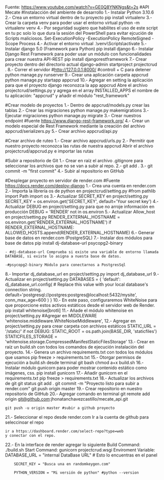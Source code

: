 Fuente: https://www.youtube.com/watch?v=GE0Q8YNKNgs&t=2s
#API Mecate
#Instalacción del ambiente de desarrollo
1.- Instalar Python 3.10.6
2.- Crea un entorno virtual dentro de tu proyecto
    pip install virtualenv
3.- Crear la carpeta venv para poder usar el entorno virtual
    python -m virtualenv venv
4.- Por seguridad sugiero que habilites el uso de este script en tu pc solo lo que dura la sesión del PowerShell para evitar ejcución de Scripts maliciosos.
    Set-ExecutionPolicy -ExecutionPolicy RemoteSigned -Scope Process
4.- Activar el entorno virtual
    .\venv\Scripts\activate
5.- Instalar django 5.0 (Framework para Python)
    pip install django 
6.- Instalar Django Rest Framework para poder usar un módulo con funcionalidades para crear nuestra API-REST
    pip install djangorestframework
7.- Crear proyecto dentro del directorio actual
    django-admin startproject projectcrud .
8.- Correr el servidor #http://127.0.0.1:8000/ #controll + C para detener
    python manage.py runserver
9.- Crear una aplicación carpeta appcrud
    python manage.py startapp appcrud
10.- Agregar en setting la aplicación para que el proyecto django reconozca la app appcrud
    Abre el archivo projectcrud/settings.py y agrega en el array INSTALLED_APPS el nombre de tu aplicación: "appcrud" y añadir el módulo "rest_framework"

#Crear modelo de proyectos
1.- Dentro de appcrud/models.py crear las tablas
2.- Crear las migraciones 
    python manage.py makemigrations
3.- Ejecutar migraciones
    python manage.py migrate
3.- Crear nuestros endpoint #fuente https://www.django-rest-framework.org/
4.- Crear un modelo especial de Rest Framework mediante la creación del archivo appcrud/serializers.py
5.- Crear archivo appcrud/api.py

#Crear archivo de ruteo
1.- Crear archivo appcrud/urls.py 
2.- Permitir que nuestro proyecto reconozca las rutas de nuestra appcrud
	Abrir el archivo projectcrud/appcrud.py e importar las rutas

#Subir a repositorio de Git
1.- Crear en raíz el archivo .gitignore para seleccionar los archivos que no se van a subir al repo.
2.- git add . 
3.- git commit -m "first commit"
4.- Subir al repositorio en GitHub

#Desplegar proyecto en servidor de render.com
#Fuente https://docs.render.com/deploy-django
1.- Crea una cuenta en render.com
2.- Importa la librería os de python en projectcrud/setting.py
    #from pathlib import Path
    import os
3.- Actualizar SECRET_KEY en project/setting.py
    SECRET_KEY = os.environ.get('SECRET_KEY', default='Your secret key')
4.- Actualizar DEBUG en project/setting.py para que no arroje información en producción
    DEBUG = 'RENDER' not in os.environ
5.- Actualizar Allow_host en project/setting.py
    RENDER_EXTERNAL_HOSTNAME = os.environ.get('RENDER_EXTERNAL_HOSTNAME')
    if RENDER_EXTERNAL_HOSTNAME:
    ALLOWED_HOSTS.append(RENDER_EXTERNAL_HOSTNAME)
6.- Generar base de datos en render.com (PostgreSQL)
7.- Instalar dos módulos para base de datos
    pip install dj-database-url psycopg2-binary

    - #dj-database-url Comprueba si existe una variable de entorno llamada DATABASE, si existe lo asigna a nuesta base de datos.

    -#psycopg2-binary Módulo para conectarnos a PostgresSql
8.- Importar dj_database_url en project/setting.py
    import dj_database_url
9.- Actualizar en project/setting.py
    DATABASES = {
        'default': dj_database_url.config(
            # Replace this value with your local database's connection string.
            default='postgresql://postgres:postgres@localhost:5432/mysite',
            conn_max_age=600
        )
    }
10.- En este paso, configuraremos WhiteNoise para que proporcione estos activos estáticos desde el servidor web de Render.
    pip install whitenoise[brotli]
11.- Añade el módulo whitenoise en project/setting.py
    #Agregar en MIDDLEWARE 
     'whitenoise.middleware.WhiteNoiseMiddleware',
12.- Agregar en project/setting.py para crear carpeta con archivos estáticos
STATIC_URL = '/static/'
if not DEBUG:
    STATIC_ROOT = os.path.join(BASE_DIR, 'staticfiles')
    STATICFILES_STORAGE = 'whitenoise.storage.CompressedManifestStaticFilesStorage'
13.- Crear en raíz un build.sh con todos los comandos de ejecución instalación del proyecto.
14.- Genera un archivo requirements.txt con todos los módulos que usamos 
    pip freeze > requirements.txt
15.- Otorgar permisos de ejecución a build.sh desde terminal git bash
    chmod a+x build.sh
16.- Instalar módulo gunicorn para poder mostrar contenido estático como imágenes, css.
    pip install gunicorn
17.- Añadir gunicorn en el requirements.txt
    pip freeze > requirements.txt
18.- Actualizar los archivos de git
    git status
    git add .
    git commit -m "Proyecto listo para subir a render.com"
    git push origin master
19.- Crear repositorio en nuestro repositorio de GitHub
20.- Agregar comando en terminal
    git remote add origin git@github.com:jhonatanchavezcastillo/mecate_api.git

    git push -u origin master #subir a github proyecto
21.- Seleccionar el repo desde render.com
    Ir a la cuenta de github para seleccinoar el repo

    ir a https://dashboard.render.com/select-repo?type=web
    y conectar con el repo.
22.- En la interface de render agregar lo siguiente
    Build Command: ./build.sh
    Start Command: gunicorn projectcrud.wsgi
    Enviroment Variable:
        DATABASE_URL = "internal DataBase URL" # Esto lo encuentras en el panel

        SECRET_KEY = "Busca una en randomkeygen.com"

        PYTHON_VERSION = "Mi versión de python" #python --version




